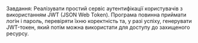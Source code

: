 Завдання: Реалізувати простий сервіс аутентифікації користувачів з використанням
JWT (JSON Web Token). Програма повинна приймати логін і пароль, перевіряти їхню
коректність та, у разі успіху, генерувати JWT-токен, який потім можна використати для
доступу до захищеного ресурсу.
